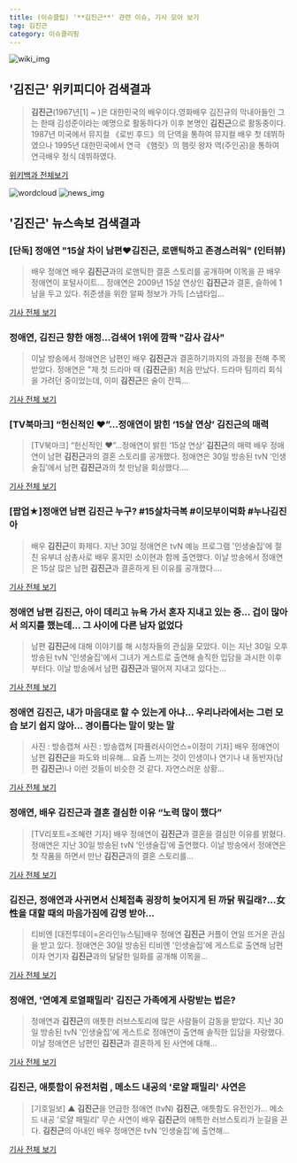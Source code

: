 ```yaml
---
title: (이슈클립) '**김진근**' 관련 이슈, 기사 모아 보기
tag: 김진근
category: 이슈클리핑
---
```

![wiki_img](https://user-images.githubusercontent.com/42597476/44503234-41136a80-a6d0-11e8-9071-6fc6418eafe4.png)
## **'**김진근**'** 위키피디아 검색결과
>**김진근**(1967년[1] ~ )은 대한민국의 배우이다.영화배우 김진규의 막내아들인 그는 한때 김성준이라는 예명으로 활동하다가 이후 본명인 **김진근**으로 활동중이다. 1987년 미국에서 뮤지컬 《로빈 후드》의 단역을 통하여 뮤지컬 배우 첫 데뷔하였으나 1995년 대한민국에서 연극 《햄릿》의 햄릿 왕자 역(주인공)을 통하여 연극배우 정식 데뷔하였다.

<a href="https://ko.wikipedia.org/wiki/김진근" target="_blank">위키백과 전체보기</a>

![wordcloud](https://s3.ap-northeast-2.amazonaws.com/lyrics101-wordcloud/2018-08-31-1535706629.png)
![news_img](https://user-images.githubusercontent.com/42597476/44507050-1206f400-a6e4-11e8-8d98-7ffbfebb353f.png)
## **'**김진근**'** 뉴스속보 검색결과
### [단독] 정애연 "15살 차이 남편♥**김진근**, 로맨틱하고 존경스러워" (인터뷰)

>배우 정애연 배우 **김진근**과의 로맨틱한 결혼 스토리를 공개하며 이목을 끈 배우 정애연이 포털사이트... 정애연은 2009년 15살 연상인 **김진근**과 결혼, 슬하에 1남을 두고 있다. 취준생을 위한 알짜 정보가 가득 [스냅타임...

<a href="http://starin.edaily.co.kr/news/newspath.asp?newsid=01348086619312896" target="_blank">기사 전체 보기</a>

### 정애연, **김진근** 향한 애정…검색어 1위에 깜짝 "감사 감사"

>이날 방송에서 정애연은 남편인 배우 **김진근**과 결혼하기까지의 과정을 전해 주목받았다. 정애연은 "제 첫 드라마 때 (**김진근**을) 처음 만났다. 드라마 팀끼리 회식을 가려던 중이었는데, 이미 **김진근**은 술이 잔뜩...

<a href="http://www.xportsnews.com/?ac=article_view&entry_id=1014005" target="_blank">기사 전체 보기</a>

### [TV북마크] “헌신적인 ♥”…정애연이 밝힌 ‘15살 연상’ **김진근**의 매력

>[TV북마크] “헌신적인 ♥”…정애연이 밝힌 ‘15살 연상’ **김진근**의 매력 배우 정애연이 남편 **김진근**과의 결혼 스토리를 공개했다. 정애연은 30일 방송된 tvN ‘인생술집’에서 남편 **김진근**과의 첫 만남을 회상했다....

<a href="http://sports.donga.com/3/all/20180831/91769457/1" target="_blank">기사 전체 보기</a>

### [팝업★]정애연 남편 **김진근** 누구? #15살차극복 #이모부이덕화 #누나김진아

>배우 **김진근**이 화제다. 지난 30일 정애연은 tvN 예능 프로그램 '인생술집'에 절친 유부녀 삼총사로 배우 홍지민 소이현과 함께 출연했다. 이날 방송에서 정애연은 15살 많은 남편 **김진근**과 결혼하게 된 이유를 공개했다....

<a href="http://biz.heraldcorp.com/view.php?ud=201808311013317106881_1" target="_blank">기사 전체 보기</a>

### 정애연 남편 **김진근**, 아이 데리고 뉴욕 가서 혼자 지내고 있는 중... 겁이 많아서 의지를 했는데... 그 사이에 다른 남자 없었다

>남편 **김진근**에 대해 이야기를 해 시청자들의 관심을 모았다. 이는 지난 30일 오후 방송된 tvN '인생술집'에서 그녀가 게스트로 출연해 솔직한 입담을 과시한 이후 부터다. 이날 방송에서 남편 **김진근**과 떨어져 지내고 있다는...

<a href="http://www.ksilbo.co.kr/news/articleView.html?idxno=656767" target="_blank">기사 전체 보기</a>

### 정애연 **김진근**, 내가 마음대로 할 수 있는게 아냐... 우리나라에서는 그런 모습 보기 쉽지 않아... 경이롭다는 말이 맞는 말

>사진 : 방송캡쳐 사진 : 방송캡쳐 [파퓰러사이언스=이정미 기자] 배우 정애연이 남편 **김진근**을 파도와 비유해... 요즘 느끼는 것이 인생이나 연기나 내 동반자(남편 **김진근**)나 이런 것들이 비슷한 것 같다. 자연스러운 상황...

<a href="http://www.popsci.co.kr/news/articleView.html?idxno=7081" target="_blank">기사 전체 보기</a>

### 정애연, 배우 **김진근**과 결혼 결심한 이유 “노력 많이 했다”

>[TV리포트=조혜련 기자] 배우 정애연이 **김진근**과 결혼을 결심한 이유를 밝혔다. 정애연은 지난 30일 방송된 tvN ‘인생술집’에 출연했다. 이날 방송에서 정애연은 첫 작품을 하면서 만난 **김진근**과의 결혼 스토리를...

<a href="http://www.tvreport.co.kr/?c=news&m=newsview&idx=1077566" target="_blank">기사 전체 보기</a>

### **김진근**, 정애연과 사귀면서 신체접촉 굉장히 늦어지게 된 까닭 뭐길래?...女性을 대할 때의 마음가짐에 감명 받아...

>티비엔 [대전투데이=온라인뉴스팀]배우 정애연 **김진근** 커플이 연일 뜨거운 관심을 받고 있다.     정애연은 30일 방송된 티비엔 '인생술집'에 게스트로 출연해 남편이자 연기자 **김진근**과의 달달한 일화를 공개해 이목을...

<a href="http://www.daejeontoday.com/news/articleView.html?idxno=511147" target="_blank">기사 전체 보기</a>

### 정애연, '연예계 로열패밀리' **김진근** 가족에게 사랑받는 법은?

>정애연과 **김진근**의 애틋한 러브스토리에 많은 사람들이 감동을 받았다. 지난 30일 방송된 tvN '인생술집'에 게스트로 정애연이 출연해 솔직한 입담을 자랑했다. 이날 정애연은 남편인 **김진근**과 결혼하게 된 사연에 대해...

<a href="http://theleader.mt.co.kr/articleView.html?no=2018083115117816721" target="_blank">기사 전체 보기</a>

### **김진근**, 애틋함이 유전처럼 , 메소드 내공의 '로얄 패밀리' 사연은

>[기호일보] ▲ **김진근**을 언급한 정애연 (tvN) **김진근**, 애틋함도 유전인가... 메소드 내공 '로얄 패밀리' 무슨 사연이 배우 **김진근**의 애특한 러브스토리가 눈길을 끈다. **김진근**의 아내인 배우 정애연은 tvN '인생술집'에 출연해...

<a href="http://www.kihoilbo.co.kr/?mod=news&act=articleView&idxno=766764" target="_blank">기사 전체 보기</a>


